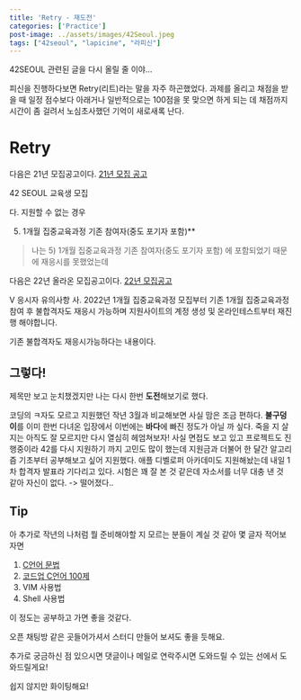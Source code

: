```yaml
---
title: 'Retry - 재도전'
categories: ['Practice']
post-image: ../assets/images/42Seoul.jpeg
tags: ["42seoul", "lapicine", "라피신"]
---
```

42SEOUL 관련된 글을 다시 올릴 줄 이야...

피신을 진행하다보면 Retry(리트)라는 말을 자주 하곤했었다.
과제를 올리고 채점을 받을 때 일정 점수보다 아래거나 일반적으로는 100점을 못 맞으면 하게 되는 데
채점까지 시간이 좀 걸려서 노심초사했던 기억이 새로새록 난다.

# Retry
다음은 21년 모집공고이다.
[21년 모집 공고](https://innovationacademy.kr/academy/board/read?boardManagementNo=1&boardNo=112&level=2&menuNo=15)

 42 SEOUL 교육생 모집

다. 지원할 수 없는 경우
 
 5) 1개월 집중교육과정 기존 참여자(중도 포기자 포함)**

> 나는 5) 1개월 집중교육과정 기존 참여자(중도 포기자 포함) 에 포함되었기 때문에 재응시를 못했었는데

다음은 22년 올라온 모집공고이다.
[22년 모집공고](https://innovationacademy.kr/academy/board/read?boardManagementNo=1&boardNo=149&level=2&menuNo=15)

V 응시자 유의사항
사. 2022년 1개월 집중교육과정 모집부터 기존 1개월 집중교육과정 참여 후 불합격자도 재응시 가능하며 지원사이트의 계정 생성 및 온라인테스트부터 재진행 해야합니다. 

기존 불합격자도 재응시가능하다는 내용이다.

## 그렇다!

제목만 보고 눈치챘겠지만 나는 다시 한번 **도전**해보기로 했다.

코딩의 ㅋ자도 모르고 지원했던 작년 3월과 비교해보면 사실 맘은 조금 편하다. **불구덩이**를 이미 한번 다녀온 입장에서 이번에는 **바다**에 빠진 정도가 아닐 까 싶다. 죽을 지 살 지는 아직도 잘 모르지만 다시 열심히 헤엄쳐보자! 사실 면접도 보고 있고 프로젝트도 진행중이라 42를 다시 지원하기 까지 고민도 많이 했는데 지원금과 더불어 한 달간 알고리즘 기초부터 공부해보고 싶어 지원했다. 애플 디벨로퍼 아카데미도 지원해놨는데 내일 1차 합격자 발표라 기다리고 있다. 시험은 꽤 잘 본 것 같은데 자소서를 너무 대충 낸 것 같아 자신이 없다. -> 떨어졌다..

## Tip
아 추가로 작년의 나처럼 뭘 준비해야할 지 모르는 분들이 계실 것 같아 몇 글자 적어보자면
1. [C언어 문법](https://modoocode.com/231)
2. [코드업 C언어 100제](https://codeup.kr/problemsetsol.php?psid=23)
3. VIM 사용법
4. Shell 사용법 

이 정도는 공부하고 가면 좋을 것같다.

오픈 채팅방 같은 곳들어가셔서 스터디 만들어 보셔도 좋을 듯해요.

추가로 궁금하신 점 있으시면 댓글이나 메일로 연락주시면 도와드릴 수 있는 선에서 도와드릴게요!

쉽지 않지만 화이팅해요!